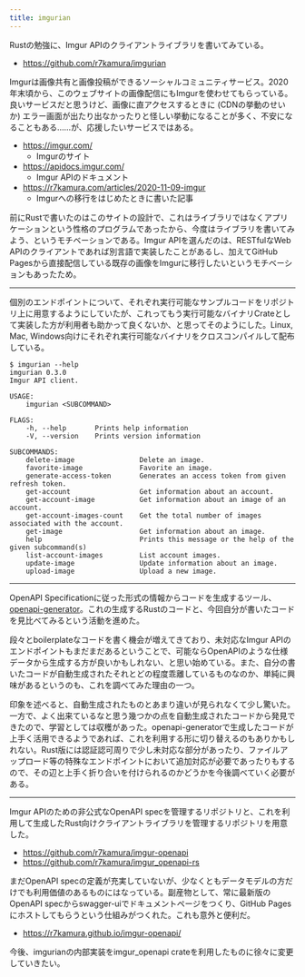 ```yaml
---
title: imgurian
---
```


Rustの勉強に、Imgur APIのクライアントライブラリを書いてみている。

- <https://github.com/r7kamura/imgurian>

Imgurは画像共有と画像投稿ができるソーシャルコミュニティサービス。2020年末頃から、このウェブサイトの画像配信にもImgurを使わせてもらっている。良いサービスだと思うけど、画像に直アクセスするときに (CDNの挙動のせいか) エラー画面が出たり出なかったりと怪しい挙動になることが多く、不安になることもある……が、応援したいサービスではある。

- <https://imgur.com/>
    - Imgurのサイト
- <https://apidocs.imgur.com/>
    - Imgur APIのドキュメント
- <https://r7kamura.com/articles/2020-11-09-imgur>
    - Imgurへの移行をはじめたときに書いた記事

前にRustで書いたのはこのサイトの設計で、これはライブラリではなくアプリケーションという性格のプログラムであったから、今度はライブラリを書いてみよう、というモチベーションである。Imgur APIを選んだのは、RESTfulなWeb APIのクライアントであれば別言語で実装したことがあるし、加えてGitHub Pagesから直接配信している既存の画像をImgurに移行したいというモチベーションもあったため。

---

個別のエンドポイントについて、それぞれ実行可能なサンプルコードをリポジトリ上に用意するようにしていたが、これってもう実行可能なバイナリCrateとして実装した方が利用者も助かって良くないか、と思ってそのようにした。Linux, Mac, Windows向けにそれぞれ実行可能なバイナリをクロスコンパイルして配布している。

```console
$ imgurian --help
imgurian 0.3.0
Imgur API client.

USAGE:
    imgurian <SUBCOMMAND>

FLAGS:
    -h, --help       Prints help information
    -V, --version    Prints version information

SUBCOMMANDS:
    delete-image                Delete an image.
    favorite-image              Favorite an image.
    generate-access-token       Generates an access token from given refresh token.
    get-account                 Get information about an account.
    get-account-image           Get information about an image of an account.
    get-account-images-count    Get the total number of images associated with the account.
    get-image                   Get information about an image.
    help                        Prints this message or the help of the given subcommand(s)
    list-account-images         List account images.
    update-image                Update information about an image.
    upload-image                Upload a new image.
```

---

OpenAPI Specificationに従った形式の情報からコードを生成するツール、[openapi-generator](https://openapi-generator.tech/)。これの生成するRustのコードと、今回自分が書いたコードを見比べてみるという活動を進めた。

段々とboilerplateなコードを書く機会が増えてきており、未対応なImgur APIのエンドポイントもまだまだあるということで、可能ならOpenAPIのような仕様データから生成する方が良いかもしれない、と思い始めている。また、自分の書いたコードが自動生成されたそれとどの程度乖離しているものなのか、単純に興味があるというのも、これを調べてみた理由の一つ。

印象を述べると、自動生成されたものとあまり違いが見られなくて少し驚いた。一方で、よく出来ているなと思う幾つかの点を自動生成されたコードから発見できたので、学習としては収穫があった。openapi-generatorで生成したコードが上手く活用できるようであれば、これを利用する形に切り替えるのもありかもしれない。Rust版には認証認可周りで少し未対応な部分があったり、ファイルアップロード等の特殊なエンドポイントにおいて追加対応が必要であったりもするので、その辺と上手く折り合いを付けられるのかどうかを今後調べていく必要がある。

---

Imgur APIのための非公式なOpenAPI specを管理するリポジトリと、これを利用して生成したRust向けクライアントライブラリを管理するリポジトリを用意した。

- <https://github.com/r7kamura/imgur-openapi>
- <https://github.com/r7kamura/imgur_openapi-rs>

まだOpenAPI specの定義が充実していないが、少なくともデータモデルの方だけでも利用価値のあるものにはなっている。副産物として、常に最新版のOpenAPI specからswagger-uiでドキュメントページをつくり、GitHub Pagesにホストしてもらうという仕組みがつくれた。これも意外と便利だ。

- <https://r7kamura.github.io/imgur-openapi/>

今後、imgurianの内部実装をimgur_openapi crateを利用したものに徐々に変更していきたい。
